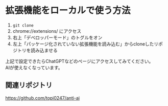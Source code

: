 # 拡張機能をローカルで使う方法

1. `git clone`
2. chrome://extensions/ にアクセス
3. 右上「デベロッパーモード」のトグルをオン
4. 左上「パッケージ化されていない拡張機能を読み込む」からcloneしたリポジトリを読み込ませる

上記で設定できたらChatGPTなどのページにアクセスしてみてください。\
AIが使えなくなっています。

## 関連リポジトリ
https://github.com/topi0247/anti-ai